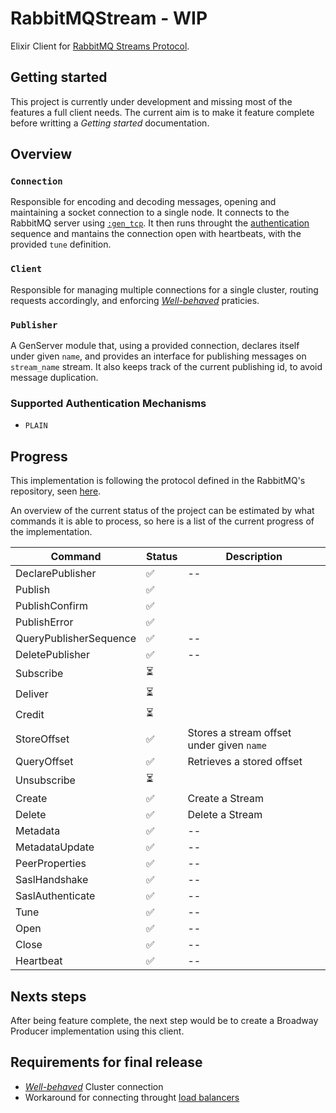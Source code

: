 # RabbitMQStream - WIP

Elixir Client for [RabbitMQ Streams Protocol](https://www.rabbitmq.com/streams.html).

## Getting started

This project is currently under development and missing most of the features a full client needs. The current aim is to make it feature complete before writting a _Getting started_ documentation.

## Overview

### `Connection`

Responsible for encoding and decoding messages, opening and maintaining a socket connection to a single node.
It connects to the RabbitMQ server using [`:gen_tcp`](https://www.erlang.org/doc/man/gen_tcp.html). It then runs throught the [authentication](https://github.com/rabbitmq/rabbitmq-server/blob/master/deps/rabbitmq_stream/docs/PROTOCOL.adoc#authentication) sequence and mantains the connection open with heartbeats, with the provided `tune` definition.

### `Client`

Responsible for managing multiple connections for a single cluster, routing requests accordingly, and enforcing [_Well-behaved_](https://blog.rabbitmq.com/posts/2021/07/connecting-to-streams/) praticies.

### `Publisher`

A GenServer module that, using a provided connection, declares itself under given `name`, and provides an interface for publishing messages on `stream_name` stream. It also keeps track of the current publishing id, to avoid message duplication.

### Supported Authentication Mechanisms

- `PLAIN`

## Progress

This implementation is following the protocol defined in the RabbitMQ's repository, seen [here](https://github.com/rabbitmq/rabbitmq-server/blob/master/deps/rabbitmq_stream/docs/PROTOCOL.adoc).

An overview of the current status of the project can be estimated by what commands it is able to process, so here is a list of the current progress of the implementation.

| Command                | Status | Description                               |
| ---------------------- | ------ | ----------------------------------------- |
| DeclarePublisher       | ✅     | --                                        |
| Publish                | ✅     |
| PublishConfirm         | ✅     |
| PublishError           | ✅     |
| QueryPublisherSequence | ✅     | --                                        |
| DeletePublisher        | ✅     | --                                        |
| Subscribe              | ⏳     |
| Deliver                | ⏳     |
| Credit                 | ⏳     |
| StoreOffset            | ✅     | Stores a stream offset under given `name` |
| QueryOffset            | ✅     | Retrieves a stored offset                 |
| Unsubscribe            | ⏳     |
| Create                 | ✅     | Create a Stream                           |
| Delete                 | ✅     | Delete a Stream                           |
| Metadata               | ✅     | --                                        |
| MetadataUpdate         | ✅     | --                                        |
| PeerProperties         | ✅     | --                                        |
| SaslHandshake          | ✅     | --                                        |
| SaslAuthenticate       | ✅     | --                                        |
| Tune                   | ✅     | --                                        |
| Open                   | ✅     | --                                        |
| Close                  | ✅     | --                                        |
| Heartbeat              | ✅     | --                                        |

## Nexts steps

After being feature complete, the next step would be to create a Broadway Producer implementation using this client.

## Requirements for final release

- [_Well-behaved_](https://blog.rabbitmq.com/posts/2021/07/connecting-to-streams/#:~:text=Well%2Dbehaved%20Clients) Cluster connection
- Workaround for connecting throught [load balancers](https://blog.rabbitmq.com/posts/2021/07/connecting-to-streams#:~:text=Client%20Workaround%20With%20a%20Load%20Balancer)
